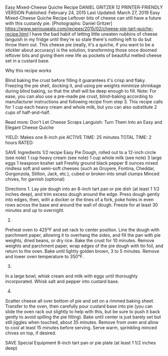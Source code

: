 Easy Mixed-Cheese Quiche Recipe
DANIEL GRITZER
12     PRINTER-FRIENDLY VERSION
Published: February 24, 2015 Last Updated: March 27, 2019
Easy Mixed-Cheese Quiche Recipe
Leftover bits of cheese can still have a future with this custardy pie. [Photographs: Daniel Gritzer]
https://www.seriouseats.com/recipes/2015/02/cheese-pie-tart-quiche-recipe.html
I have the bad habit of letting little uneaten nubbins of cheese languish in my fridge until they're so stale there's nothing left to do but throw them out. This cheese pie (really, it's a quiche, if you want to be a stickler about accuracy) is the solution, transforming those once doomed leftover bits and giving them new life as pockets of beautiful melted cheese set in a custard base.

Why this recipe works

Blind baking the crust before filling it guarantees it's crisp and flaky.
Freezing the pie shell, docking it, and using pie weights minimize shrinkage during blind baking, so that the shell will be deep enough to fill.
Note: For ease, you can also use a pre-made pie crust, blind-baking according to manufacturer instructions and following recipe from step 3. This recipe calls for 1 cup each heavy cream and whole milk, but you can also substitute 2 cups of half-and-half.

Read more: Don't Let Cheese Scraps Languish: Turn Them Into an Easy and Elegant Cheese Quiche

YIELD:
Makes one 8-inch pie
ACTIVE TIME:
25 minutes
TOTAL TIME:
2 hours
RATED:
    
 SAVE
Ingredients
1/2 recipe Easy Pie Dough, rolled out to a 12-inch circle (see note)
1 cup heavy cream (see note)
1 cup whole milk (see note)
3 large eggs
1 teaspoon kosher salt
Freshly ground black pepper
8 ounces mixed rindless soft and semi-soft cheeses (such as Gruyere, Fontina, Cheddar, Gorgonzola, Stilton, Jack, etc.), cubed or broken into small clumps
Minced chives, for garnish (optional)

Directions
1.
Lay pie dough into an 8-inch tart pan or pie dish (at least 1 1/2 inches deep), and trim excess dough around the edge. Press dough gently into edges, then, with a docker or the tines of a fork, poke holes in even rows across the base and around the wall of dough. Freeze for at least 30 minutes and up to overnight.

2.
Preheat oven to 425°F and set rack to center position. Line the dough with parchment paper, allowing it to overhang the sides, and fill the pan with pie weights, dried beans, or dry rice. Bake the crust for 10 minutes. Remove weights and parchment paper, wrap edges of the pie dough with tin foil, and return to the oven. Bake until lightly golden brown, 3 to 5 minutes. Remove and lower oven temperature to 350°F.

3.
In a large bowl, whisk cream and milk with eggs until thoroughly incorporated. Whisk salt and pepper into custard base.

4.
Scatter cheese all over bottom of pie and set on a rimmed baking sheet. Transfer to the oven, then carefully pour custard base into pie (you can slide the oven rack out slightly to help with this, but be sure to push it back gently to avoid spilling the pie filling). Bake until center is just barely set but still jiggles when touched, about 35 minutes. Remove from oven and allow to cool at least 15 minutes before serving. Serve warm, sprinkling minced chives on top, if desired.

 SAVE
Special Equipment
8-inch tart pan or pie plate (at least 1 1/2 inches deep)